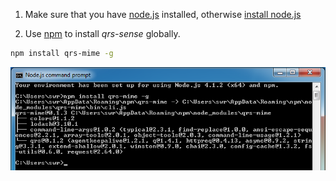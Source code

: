 1. Make sure that you have [node.js](https://nodejs.org/) installed, otherwise [install node.js](https://nodejs.org/)

2. Use [npm](https://npmjs.com) to install *qrs-sense* globally.
```bash
npm install qrs-mime -g
```

![](docs/images/qrs-mime-install-result.png)



